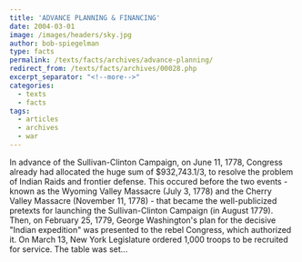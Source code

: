 ```yaml
---
title: 'ADVANCE PLANNING & FINANCING'
date: 2004-03-01
image: /images/headers/sky.jpg
author: bob-spiegelman
type: facts
permalink: /texts/facts/archives/advance-planning/
redirect_from: /texts/facts/archives/00028.php
excerpt_separator: "<!--more-->"
categories:
  - texts
  - facts
tags:
  - articles
  - archives
  - war
---
```


In advance of the Sullivan-Clinton Campaign, on June 11, 1778, Congress already had allocated the huge sum of $932,743.1/3, to resolve the problem of Indian Raids and frontier defense. This occured before the two events - known as the Wyoming Valley Massacre (July 3, 1778) and the Cherry Valley Massacre (November 11, 1778) - that became the well-publicized pretexts for launching the Sullivan-Clinton Campaign (in August 1779). Then, on February 25, 1779, George Washington's plan for the decisive "Indian expedition" was presented to the rebel Congress, which authorized it. On March 13, New York Legislature ordered 1,000 troops to be recruited for service. The table was set...
